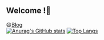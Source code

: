 ## Welcome !👋

<!--
**hyeon0520/hyeon0520** is a ✨ _special_ ✨ repository because its `README.md` (this file) appears on your GitHub profile.

Here are some ideas to get you started:

- 🔭 I’m currently working on Eco AI in Hanbat university
- 🌱 I’m currently learning ... AI
- 👯 I’m looking to collaborate on ...
- 🤔 I’m looking for help with ...
- 💬 Ask me about ...
- 📫 How to reach me: ...
- 😄 Pronouns: ...
- ⚡ Fun fact: ...
-->
😄[Blog](https://blog.naver.com/mfireon)<br/>
[![Anurag's GitHub stats](https://github-readme-stats.vercel.app/api?username=hyeon0520&show_icons=true&theme=nord)](https://github.com/hyeon0520/github-readme-stats)
[![Top Langs](https://github-readme-stats.vercel.app/api/top-langs/?username=hyeon0520&show_icons=true&layout=compact&theme=nord)](https://github.com/hyeon0520/github-readme-stats)
